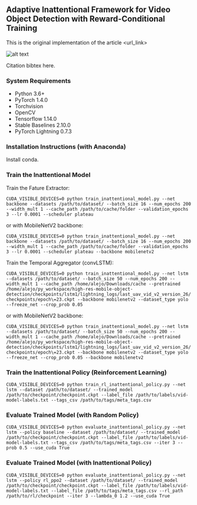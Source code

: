 ## Adaptive Inattentional Framework for Video Object Detection with Reward-Conditional Training #
This is the original implementation of the article <url_link>

![alt text](main_image.png)

Citation bibtex here.

### System Requirements ###

- Python 3.6+
- PyTorch 1.4.0
- Torchvision
- OpenCV
- Tensorflow 1.14.0
- Stable Baselines 2.10.0
- PyTorch Lightning 0.7.3

### Installation Instructions (with Anaconda) ###

Install conda.

### Train the Inattentional Model ###

Train the Fature Extractor:

`CUDA_VISIBLE_DEVICES=0 python train_inattentional_model.py --net backbone --datasets /path/to/dataset/ --batch_size 16 --num_epochs 200 --width_mult 1 --cache_path /path/to/cache/folder --validation_epochs 3 --lr 0.0001 --scheduler plateau`

or with MobileNetV2 backbone:

`CUDA_VISIBLE_DEVICES=0 python train_inattentional_model.py --net backbone --datasets /path/to/dataset/ --batch_size 16 --num_epochs 200 --width_mult 1 --cache_path /path/to/cache/folder --validation_epochs 3 --lr 0.0001 --scheduler plateau --backbone mobilenetv2`

Train the Temporal Aggregator (convLSTM):

`CUDA_VISIBLE_DEVICES=0 python train_inattentional_model.py --net lstm --datasets /path/to/dataset/ --batch_size 50 --num_epochs 200 --width_mult 1 --cache_path /home/alejo/Downloads/cache --pretrained /home/alejo/py_workspace/high-res-mobile-object-detection/checkpoints/lstm1/lightning_logs/last_uav_vid_v2_version_26/checkpoints/epoch\=23.ckpt --backbone mobilenetv2 --dataset_type yolo --freeze_net --crop_prob 0.05`

or with MobileNetV2 backbone:

`CUDA_VISIBLE_DEVICES=0 python train_inattentional_model.py --net lstm --datasets /path/to/dataset/ --batch_size 50 --num_epochs 200 --width_mult 1 --cache_path /home/alejo/Downloads/cache --pretrained /home/alejo/py_workspace/high-res-mobile-object-detection/checkpoints/lstm1/lightning_logs/last_uav_vid_v2_version_26/checkpoints/epoch\=23.ckpt --backbone mobilenetv2 --dataset_type yolo --freeze_net --crop_prob 0.05 --backbone mobilenetv2`


### Train the Inattentional Policy (Reinforcement Learning) ###

`CUDA_VISIBLE_DEVICES=0 python train_rl_inattentional_policy.py --net lstm --dataset /path/to/dataset/ --trained_model /path/to/checkpoint/checkpoint.ckpt --label_file /path/to/labels/vid-model-labels.txt --tags_csv /path/to/tags/meta_tags.csv`
### Evaluate Trained Model (with Random Policy) ###

`CUDA_VISIBLE_DEVICES=0 python evaluate_inattentional_policy.py --net lstm --policy baseline --dataset /path/to/dataset/ --trained_model /path/to/checkpoint/checkpoint.ckpt --label_file /path/to/labels/vid-model-labels.txt --tags_csv /path/to/tags/meta_tags.csv --iter 3 --prob 0.5 --use_cuda True`

### Evaluate Trained Model (with Inattentional Policy) ###

``CUDA_VISIBLE_DEVICES=0 python evaluate_inattentional_policy.py --net lstm --policy rl_ppo2 --dataset /path/to/dataset/ --trained_model /path/to/checkpoint/checkpoint.ckpt --label_file /path/to/labels/vid-model-labels.txt --label_file /path/to/tags/meta_tags.csv --rl_path /path/to/rl/checkpoint --iter 3 --lambda_0 1.2 --use_cuda True``
